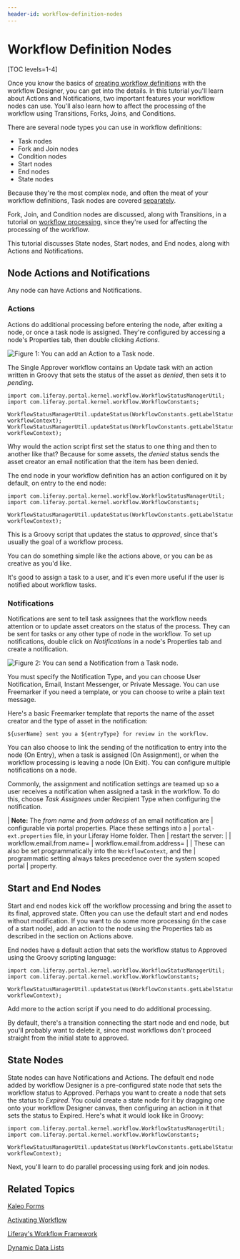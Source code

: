 ```yaml
---
header-id: workflow-definition-nodes
---
```


# Workflow Definition Nodes

[TOC levels=1-4]

Once you know the basics of [creating workflow definitions](/docs/7-2/user/-/knowledge_base/u/managing-workflows-with-workflow-designer)
with the workflow Designer, you can get into the details. In this tutorial
you'll learn about Actions and Notifications, two important features your
workflow nodes can use. You'll also learn how to affect the processing of the
workflow using Transitions, Forks, Joins, and Conditions.

There are several node types you can use in workflow definitions:

- Task nodes
- Fork and Join nodes
- Condition nodes
- Start nodes
- End nodes
- State nodes

Because they're the most complex node, and often the meat of your workflow
definitions, Task nodes are covered [separately](/docs/7-2/user/-/knowledge_base/u/creating-tasks-in-workflow-designer).

Fork, Join, and Condition nodes are discussed, along with Transitions, in a
tutorial on [workflow processing](/docs/7-2/user/-/knowledge_base/u/affecting-the-processing-of-workflow-definitions),
since they're used for affecting the processing of the workflow.

This tutorial discusses State nodes, Start nodes, and End nodes, along with
Actions and Notifications.

## Node Actions and Notifications

Any node can have Actions and Notifications.

### Actions

Actions do additional processing before entering the node, after exiting
a node, or once a task node is assigned. They're configured by accessing
a node's Properties tab, then double clicking *Actions*.

![Figure 1: You can add an Action to a Task node.](../../../images-dxp/workflow-designer-action.png)

The Single Approver workflow contains an Update task with an action written in
Groovy that sets the status of the asset as *denied*, then sets it to *pending*. 

    import com.liferay.portal.kernel.workflow.WorkflowStatusManagerUtil;
    import com.liferay.portal.kernel.workflow.WorkflowConstants;

    WorkflowStatusManagerUtil.updateStatus(WorkflowConstants.getLabelStatus("denied"), workflowContext);
    WorkflowStatusManagerUtil.updateStatus(WorkflowConstants.getLabelStatus("pending"), workflowContext);

Why would the action script first set the status to one thing and then to
another like that? Because for some assets, the *denied* status sends the asset
creator an email notification that the item has been denied.

The end node in your workflow definition has an action configured on it by
default, on entry to the end node:

    import com.liferay.portal.kernel.workflow.WorkflowStatusManagerUtil;
    import com.liferay.portal.kernel.workflow.WorkflowConstants;

    WorkflowStatusManagerUtil.updateStatus(WorkflowConstants.getLabelStatus("approved"), workflowContext);

This is a Groovy script that updates the status to *approved*, since that's
usually the goal of a workflow process.

You can do something simple like the actions above, or you can be as creative as
you'd like.

It's good to assign a task to a user, and it's even more useful if the user
is notified about workflow tasks.

### Notifications

Notifications are sent to tell task assignees that the workflow needs attention
or to update asset creators on the status of the process. They can be sent for
tasks or any other type of node in the workflow. To set up notifications,
double click on *Notifications* in a node's Properties tab and create
a notification.

![Figure 2: You can send a Notification from a Task node.](../../../images-dxp/workflow-designer-notification.png)

You must specify the Notification Type, and you can choose User
Notification, Email, Instant Messenger, or Private Message. You can use
Freemarker if you need a template, or you can choose to write a
plain text message.

Here's a basic Freemarker template that reports the name of the asset creator and
the type of asset in the notification:

    ${userName} sent you a ${entryType} for review in the workflow.

You can also choose to link the sending of the notification to entry into the
node (On Entry), when a task is assigned (On Assignment), or when the workflow
processing is leaving a node (On Exit). You can configure multiple notifications
on a node.

Commonly, the assignment and notification settings are teamed up so a user
receives a notification when assigned a task in the workflow. To do this,
choose *Task Assignees* under Recipient Type when configuring the notification.

| **Note:** The _from name_ and _from address_ of an email notification are
| configurable via portal properties. Place these settings into a
| `portal-ext.properties` file, in your Liferay Home folder. Then
| restart the server:
| 
|     workflow.email.from.name=
|     workflow.email.from.address=
| 
| These can also be set programmatically into the `WorkflowContext`, and the
| programmatic setting always takes precedence over the system scoped portal
| property.

## Start and End Nodes

Start and end nodes kick off the workflow processing and bring the asset to its
final, approved state. Often you can use the default start and end nodes without
modification. If you want to do some more processing (in the case of a start
node), add an action to the node using the Properties tab as described in the
section on Actions above.

End nodes have a default action that sets the workflow status to Approved using
the Groovy scripting language:

    import com.liferay.portal.kernel.workflow.WorkflowStatusManagerUtil;
    import com.liferay.portal.kernel.workflow.WorkflowConstants;

    WorkflowStatusManagerUtil.updateStatus(WorkflowConstants.getLabelStatus("approved"), workflowContext);

Add more to the action script if you need to do additional processing.

By default, there's a transition connecting the start node and end node, but
you'll probably want to delete it, since most workflows don't proceed straight
from the initial state to approved.

## State Nodes

State nodes can have Notifications and Actions. The default end node added by
workflow Designer is a pre-configured state node that sets the workflow status to
Approved. Perhaps you want to create a node that sets the status to *Expired*.
You could create a state node for it by dragging one onto your workflow Designer
canvas, then configuring an action in it that sets the status to Expired. Here's
what it would look like in Groovy:

    import com.liferay.portal.kernel.workflow.WorkflowStatusManagerUtil;
    import com.liferay.portal.kernel.workflow.WorkflowConstants;

    WorkflowStatusManagerUtil.updateStatus(WorkflowConstants.getLabelStatus("expired"), workflowContext);

Next, you'll learn to do parallel processing using fork and join nodes.

## Related Topics [](id=related-topics)

[Kaleo Forms](/docs/7-2/user/-/knowledge_base/u/kaleo-forms)

[Activating Workflow](/docs/7-2/user/-/knowledge_base/u/activating-workflow)

[Liferay's Workflow Framework](/docs/7-2/frameworks/-/knowledge_base/f/the-workflow-framework)

[Dynamic Data Lists](/docs/7-2/user/-/knowledge_base/u/dynamic-data-lists) 

